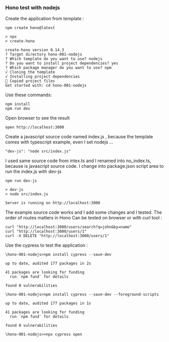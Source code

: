### Hono test with nodejs 

Create the application from template :

```
npm create hono@latest

> npx
> create-hono

create-hono version 0.14.3
? Target directory hono-001-nodejs
? Which template do you want to use? nodejs
? Do you want to install project dependencies? yes
? Which package manager do you want to use? npm
√ Cloning the template
√ Installing project dependencies
🎉 Copied project files
Get started with: cd hono-001-nodejs
```

Use these commands:

```
npm install
npm run dev
```

Open browser to see the result 

```
open http://localhost:3000
```

Create a javascript source code named index.js , because the template comes with typescript example, even I set nodejs ...

```
"dev-js": "node src/index.js"
```

I used same source code from intex.ts and I renamed into no_index.ts, because is javascript source code.
I change into package.json script area to run the index.js with dev-js 

```
npm run dev-js

> dev-js
> node src/index.js

Server is running on http://localhost:3000
```
The example source code works and I add some changes and I tested.
The order of routes matters in Hono
Can be tested on browser or with curl tool : 
```
curl "http://localhost:3000/users/search?q=john&by=name"
curl "http://localhost:3000/users/1"
curl -X DELETE "http://localhost:3000/users/1"
```
Use the cypress to test the application :
```aiignore
\hono-001-nodejs>npm install cypress --save-dev   

up to date, audited 177 packages in 2s

41 packages are looking for funding
  run `npm fund` for details

found 0 vulnerabilities

\hono-001-nodejs>npm install cypress --save-dev --foreground-scripts

up to date, audited 177 packages in 1s

41 packages are looking for funding
  run `npm fund` for details

found 0 vulnerabilities

\hono-001-nodejs>>npx cypress open   

```